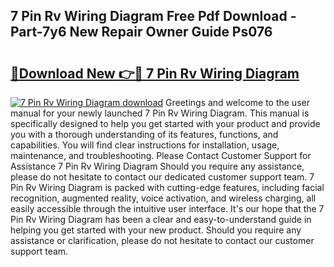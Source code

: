 ## 7 Pin Rv Wiring Diagram Free Pdf Download - Part-7y6 New Repair Owner Guide Ps076

# <h2><a href="http://dfldi09.blite.top/?on=7+Pin+Rv+Wiring+Diagram">🔗Download New 👉🔴 7 Pin Rv Wiring Diagram</a></h2>

[![7 Pin Rv Wiring Diagram download](https://i.imgur.com/lujVjoI.png)](http://dfldi09.blite.top/?on=7+Pin+Rv+Wiring+Diagram)
Greetings and welcome to the user manual for your newly launched 7 Pin Rv Wiring Diagram. This manual is specifically designed to help you get started with your product and provide you with a thorough understanding of its features, functions, and capabilities. You will find clear instructions for installation, usage, maintenance, and troubleshooting. Please Contact Customer Support for Assistance 7 Pin Rv Wiring Diagram Should you require any assistance, please do not hesitate to contact our dedicated customer support team. 7 Pin Rv Wiring Diagram is packed with cutting-edge features, including facial recognition, augmented reality, voice activation, and wireless charging, all easily accessible through the intuitive user interface. It's our hope that the 7 Pin Rv Wiring Diagram has been a clear and easy-to-understand guide in helping you get started with your new product. Should you require any assistance or clarification, please do not hesitate to contact our customer support team.
